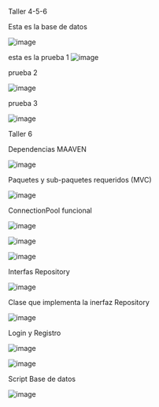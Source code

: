 Taller 4-5-6

Esta es la base de datos

![image](https://github.com/sayrasegura18/Taller/assets/125483212/1268d86a-a159-4335-9eac-77d6af93422f)

esta es la prueba 1
![image](https://github.com/sayrasegura18/Taller/assets/125483212/afc4412c-eba4-41db-8c30-d6f7084eb371)

prueba 2

![image](https://github.com/sayrasegura18/Taller/assets/125483212/db4bafb4-12f6-4038-9e9f-cfad40df643a)

prueba 3

![image](https://github.com/sayrasegura18/Taller/assets/125483212/35e311ab-9db4-4bee-8bef-e877527af23b)

Taller 6

Dependencias MAAVEN

![image](https://github.com/sayrasegura18/Taller/assets/125483212/e1781ecb-22ca-4c6c-b2db-7b7b96e66c03)

Paquetes y sub-paquetes requeridos (MVC)

![image](https://github.com/sayrasegura18/Taller/assets/125483212/f0326d8d-e621-415b-ba93-bac5f57a28a1)


ConnectionPool funcional

![image](https://github.com/sayrasegura18/Taller/assets/125483212/6dad8933-40c5-45e9-8a9f-829a69329c92)

![image](https://github.com/sayrasegura18/Taller/assets/125483212/c23617da-956a-4306-ae91-a7c6961d5a09)

![image](https://github.com/sayrasegura18/Taller/assets/125483212/09dbf48e-a009-47fd-b49f-b16f8156fadf)

Interfas Repository

![image](https://github.com/sayrasegura18/Taller/assets/125483212/ab6de25b-2ca7-4564-aa1c-01ab18d72fcb)


 Clase que implementa la inerfaz Repository
 
 ![image](https://github.com/sayrasegura18/Taller/assets/125483212/bc8974cd-8c95-469e-9908-019d4480a9ff)
 
 Login y Registro
 
 ![image](https://github.com/sayrasegura18/Taller/assets/125483212/568cc92f-7819-4bee-9460-bc35ab3e359f)
 
 ![image](https://github.com/sayrasegura18/Taller/assets/125483212/c8adb202-25a2-40a0-89d3-1e95f58b7330)
 
 Script Base de datos
 
 ![image](https://github.com/sayrasegura18/Taller/assets/125483212/dd1a56ad-7e30-4e7b-a747-3d15dff6e57b)





